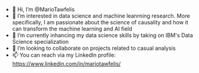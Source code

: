 - 👋 Hi, I’m @MarioTawfelis
- 👀 I’m interested in data science and machine leanrning research. More specifically, I am passionate about the science of causality and how it can transform the machine learning and AI field
- 🌱 I’m currently inhancing my data science skills by taking on IBM's Data Science specialization 
- 💞️ I’m looking to collaborate on projects related to casual analysis 
- 📫 You can reach via my LinkedIn profile: https://www.linkedin.com/in/mariotawfelis/

<!---
MarioTawfelis/MarioTawfelis is a ✨ special ✨ repository because its `README.md` (this file) appears on your GitHub profile.
You can click the Preview link to take a look at your changes.
--->
